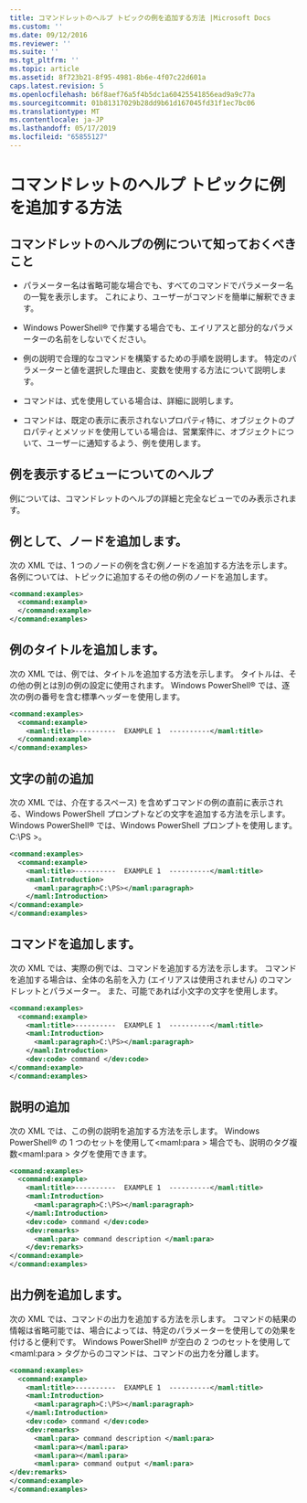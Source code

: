 ```yaml
---
title: コマンドレットのヘルプ トピックの例を追加する方法 |Microsoft Docs
ms.custom: ''
ms.date: 09/12/2016
ms.reviewer: ''
ms.suite: ''
ms.tgt_pltfrm: ''
ms.topic: article
ms.assetid: 8f723b21-8f95-4981-8b6e-4f07c22d601a
caps.latest.revision: 5
ms.openlocfilehash: b6f8aef76a5f4b5dc1a60425541856ead9a9c77a
ms.sourcegitcommit: 01b81317029b28dd9b61d167045fd31f1ec7bc06
ms.translationtype: MT
ms.contentlocale: ja-JP
ms.lasthandoff: 05/17/2019
ms.locfileid: "65855127"
---
```

# <a name="how-to-add-examples-to-a-cmdlet-help-topic"></a>コマンドレットのヘルプ トピックに例を追加する方法

## <a name="things-to-know-about-examples-in-cmdlet-help"></a>コマンドレットのヘルプの例について知っておくべきこと

- パラメーター名は省略可能な場合でも、すべてのコマンドでパラメーター名の一覧を表示します。 これにより、ユーザーがコマンドを簡単に解釈できます。

- Windows PowerShell® で作業する場合でも、エイリアスと部分的なパラメーターの名前をしないでください。

- 例の説明で合理的なコマンドを構築するための手順を説明します。 特定のパラメーターと値を選択した理由と、変数を使用する方法について説明します。

- コマンドは、式を使用している場合は、詳細に説明します。

- コマンドは、既定の表示に表示されないプロパティ特に、オブジェクトのプロパティとメソッドを使用している場合は、営業案件に、オブジェクトについて、ユーザーに通知するよう、例を使用します。

## <a name="help-views-that-display-examples"></a>例を表示するビューについてのヘルプ

例については、コマンドレットのヘルプの詳細と完全なビューでのみ表示されます。

## <a name="adding-an-examples-node"></a>例として、ノードを追加します。

次の XML では、1 つのノードの例を含む例ノードを追加する方法を示します。 各例については、トピックに追加するその他の例のノードを追加します。

```xml
<command:examples>
  <command:example>
  </command:example>
</command:examples>
```

## <a name="adding-an-example-title"></a>例のタイトルを追加します。

次の XML では、例では、タイトルを追加する方法を示します。 タイトルは、その他の例とは別の例の設定に使用されます。 Windows PowerShell® では、逐次の例の番号を含む標準ヘッダーを使用します。

```xml
<command:examples>
  <command:example>
    <maml:title>----------  EXAMPLE 1  ----------</maml:title>
  </command:example>
</command:examples>
```

## <a name="adding-preceding-characters"></a>文字の前の追加

次の XML では、介在するスペース) を含めずコマンドの例の直前に表示される、Windows PowerShell プロンプトなどの文字を追加する方法を示します。 Windows PowerShell® では、Windows PowerShell プロンプトを使用します。C:\PS &GT;。

```xml
<command:examples>
  <command:example>
    <maml:title>----------  EXAMPLE 1  ----------</maml:title>
    <maml:Introduction>
      <maml:paragraph>C:\PS></maml:paragraph>
    </maml:Introduction>
</command:example>
</command:examples>
```

## <a name="adding-the-command"></a>コマンドを追加します。

次の XML では、実際の例では、コマンドを追加する方法を示します。 コマンドを追加する場合は、全体の名前を入力 (エイリアスは使用されません) のコマンドレットとパラメーター。 また、可能であれば小文字の文字を使用します。

```xml
<command:examples>
  <command:example>
    <maml:title>----------  EXAMPLE 1  ----------</maml:title>
    <maml:Introduction>
      <maml:paragraph>C:\PS></maml:paragraph>
    </maml:Introduction>
    <dev:code> command </dev:code>
</command:example>
</command:examples>
```

## <a name="adding-a-description"></a>説明の追加

次の XML では、この例の説明を追加する方法を示します。 Windows PowerShell® の 1 つのセットを使用して\<maml:para > 場合でも、説明のタグ複数\<maml:para > タグを使用できます。

```xml
<command:examples>
  <command:example>
    <maml:title>----------  EXAMPLE 1  ----------</maml:title>
    <maml:Introduction>
      <maml:paragraph>C:\PS></maml:paragraph>
    </maml:Introduction>
    <dev:code> command </dev:code>
    <dev:remarks>
      <maml:para> command description </maml:para>
    </dev:remarks>
</command:example>
</command:examples>
```

## <a name="adding-example-output"></a>出力例を追加します。

次の XML では、コマンドの出力を追加する方法を示します。 コマンドの結果の情報は省略可能では、場合によっては、特定のパラメーターを使用しての効果を付けると便利です。 Windows PowerShell® が空白の 2 つのセットを使用して\<maml:para > タグからのコマンドは、コマンドの出力を分離します。

```xml
<command:examples>
  <command:example>
    <maml:title>----------  EXAMPLE 1  ----------</maml:title>
    <maml:Introduction>
      <maml:paragraph>C:\PS></maml:paragraph>
    </maml:Introduction>
    <dev:code> command </dev:code>
    <dev:remarks>
      <maml:para> command description </maml:para>
      <maml:para></maml:para>
      <maml:para></maml:para>
      <maml:para> command output </maml:para>
</dev:remarks>
</command:example>
</command:examples>
```